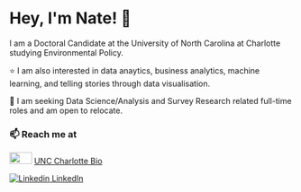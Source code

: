 # Hey, I'm Nate! 👋

I am a Doctoral Candidate at the University of North Carolina at Charlotte studying Environmental Policy.

⭐ I am also interested in data anaytics, business analytics, machine learning, and telling stories through data visualisation.

💼 I am seeking Data Science/Analysis and Survey Research related full-time roles and am open to relocate.

### 📫 Reach me at 

<img src="https://ucomm.charlotte.edu/sites/ucomm.charlotte.edu/files/styles/media_assets_thumbnail_16x9/public/media-assets/thumbnails/UNC_Charlotte_Primary_Vertical_Logo.png?itok=_yaJZR72" width="40" height="21.18"> [UNC Charlotte Bio](https://publicpolicy.charlotte.edu/directory/nathan-duma)

[![Linkedin](https://i.stack.imgur.com/gVE0j.png) LinkedIn](https://www.linkedin.com/in/nathanduma/)
